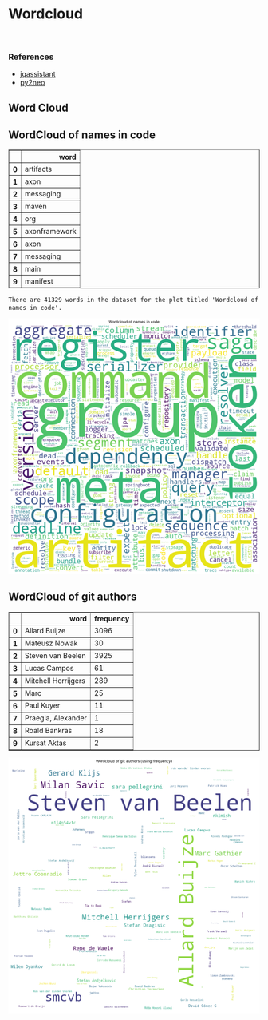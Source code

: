 # Wordcloud
<br>  

### References
- [jqassistant](https://jqassistant.org)
- [py2neo](https://py2neo.org/2021.1/)





## Word Cloud

## WordCloud of names in code




<div>
<table border="1" class="dataframe">
  <thead>
    <tr style="text-align: right;">
      <th></th>
      <th>word</th>
    </tr>
  </thead>
  <tbody>
    <tr>
      <th>0</th>
      <td>artifacts</td>
    </tr>
    <tr>
      <th>1</th>
      <td>axon</td>
    </tr>
    <tr>
      <th>2</th>
      <td>messaging</td>
    </tr>
    <tr>
      <th>3</th>
      <td>maven</td>
    </tr>
    <tr>
      <th>4</th>
      <td>org</td>
    </tr>
    <tr>
      <th>5</th>
      <td>axonframework</td>
    </tr>
    <tr>
      <th>6</th>
      <td>axon</td>
    </tr>
    <tr>
      <th>7</th>
      <td>messaging</td>
    </tr>
    <tr>
      <th>8</th>
      <td>main</td>
    </tr>
    <tr>
      <th>9</th>
      <td>manifest</td>
    </tr>
  </tbody>
</table>
</div>



    There are 41329 words in the dataset for the plot titled 'Wordcloud of names in code'.



    
![png](Wordcloud_files/Wordcloud_14_1.png)
    


## WordCloud of git authors




<div>
<table border="1" class="dataframe">
  <thead>
    <tr style="text-align: right;">
      <th></th>
      <th>word</th>
      <th>frequency</th>
    </tr>
  </thead>
  <tbody>
    <tr>
      <th>0</th>
      <td>Allard Buijze</td>
      <td>3096</td>
    </tr>
    <tr>
      <th>1</th>
      <td>Mateusz Nowak</td>
      <td>30</td>
    </tr>
    <tr>
      <th>2</th>
      <td>Steven van Beelen</td>
      <td>3925</td>
    </tr>
    <tr>
      <th>3</th>
      <td>Lucas Campos</td>
      <td>61</td>
    </tr>
    <tr>
      <th>4</th>
      <td>Mitchell Herrijgers</td>
      <td>289</td>
    </tr>
    <tr>
      <th>5</th>
      <td>Marc</td>
      <td>25</td>
    </tr>
    <tr>
      <th>6</th>
      <td>Paul Kuyer</td>
      <td>11</td>
    </tr>
    <tr>
      <th>7</th>
      <td>Praegla, Alexander</td>
      <td>1</td>
    </tr>
    <tr>
      <th>8</th>
      <td>Roald Bankras</td>
      <td>18</td>
    </tr>
    <tr>
      <th>9</th>
      <td>Kursat Aktas</td>
      <td>2</td>
    </tr>
  </tbody>
</table>
</div>




    
![png](Wordcloud_files/Wordcloud_17_0.png)
    

